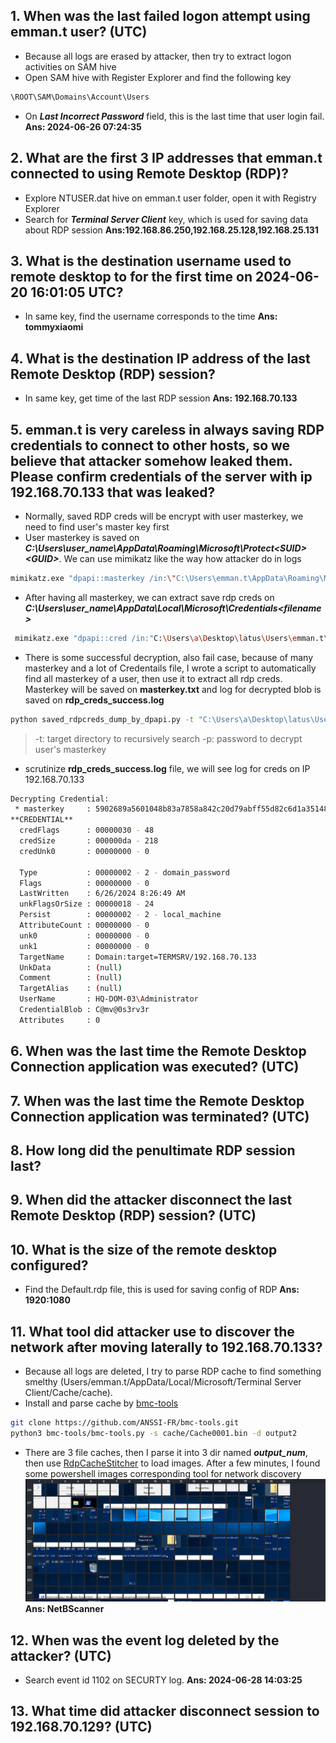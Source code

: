 ## 1. When was the last failed logon attempt using emman.t user? (UTC)
- Because all logs are erased by attacker, then try to extract logon activities on SAM hive
- Open SAM hive with Register Explorer and find the following key
```bash
\ROOT\SAM\Domains\Account\Users
```
- On ***Last Incorrect Password*** field, this is the last time that user login fail.
**Ans: 2024-06-26 07:24:35**
## 2. What are the first 3 IP addresses that emman.t connected to using Remote Desktop (RDP)?
- Explore NTUSER.dat hive on emman.t user folder, open it with Registry Explorer
- Search for ***Terminal Server Client*** key, which is used for saving data about RDP session
**Ans:192.168.86.250,192.168.25.128,192.168.25.131**
## 3. What is the destination username used to remote desktop to for the first time on 2024-06-20 16:01:05 UTC?
- In same key, find the username corresponds to the time
**Ans: tommyxiaomi**
## 4. What is the destination IP address of the last Remote Desktop (RDP) session?
- In same key, get time of the last RDP session
**Ans: 192.168.70.133**
## 5. emman.t is very careless in always saving RDP credentials to connect to other hosts, so we believe that attacker somehow leaked them. Please confirm credentials of the server with ip 192.168.70.133 that was leaked?
- Normally, saved RDP creds will be encrypt with user masterkey, we need to find user's master key first
- User masterkey is saved on ***C:\Users\user_name\AppData\Roaming\Microsoft\Protect\<SUID>\<GUID>***. We can use mimikatz like the way how attacker do in logs
```bash
mimikatz.exe "dpapi::masterkey /in:\"C:\Users\emman.t\AppData\Roaming\Microsoft\Protect\S-1-5-21-1281496067-1440983016-2272511217-1000\<GUID>\" /password:emman2024"
```
- After having all masterkey, we can extract save rdp creds on ***C:\Users\user_name\AppData\Local\Microsoft\Credentials\<filename>***
```bash
 mimikatz.exe "dpapi::cred /in:"C:\Users\a\Desktop\latus\Users\emman.t\AppData\Local\Microsoft\Credentials\E80F5D2B48E15FBDF9878791495BF295" /masterkey:54c80986172f586f32e6f3e3ffe9901ddbe3f0d39d186adb7dd287ff3ff8614addf2f3ef1ce1f95a28f8115c463b93e2481e2a56a68678be9a0572867ec0976c" exit"
```
- There is some successful decryption, also fail case, because of many masterkey and a lot of Credentails file, I wrote a script to automatically find all masterkey of a user, then use it to extract all rdp creds. Masterkey will be saved on **masterkey.txt** and log for decrypted blob is saved on **rdp_creds_success.log**
```bash
python saved_rdpcreds_dump_by_dpapi.py -t "C:\Users\a\Desktop\latus\Users\emman.t" -p "emman2024"
```
> -t: target directory to recursively search
> -p: password to decrypt user's masterkey
- scrutinize **rdp_creds_success.log** file, we will see log for creds on IP 192.168.70.133
```bash
Decrypting Credential:
 * masterkey     : 5902689a5601048b83a7858a842c20d79abff55d82c6d1a35148cc97533760b212d2354057fe3bbdb4d8fdf0ea6fdd1aa79d8bef0101136ebad6ce0eb73e93e8
**CREDENTIAL**
  credFlags      : 00000030 - 48
  credSize       : 000000da - 218
  credUnk0       : 00000000 - 0

  Type           : 00000002 - 2 - domain_password
  Flags          : 00000000 - 0
  LastWritten    : 6/26/2024 8:26:49 AM
  unkFlagsOrSize : 00000018 - 24
  Persist        : 00000002 - 2 - local_machine
  AttributeCount : 00000000 - 0
  unk0           : 00000000 - 0
  unk1           : 00000000 - 0
  TargetName     : Domain:target=TERMSRV/192.168.70.133
  UnkData        : (null)
  Comment        : (null)
  TargetAlias    : (null)
  UserName       : HQ-DOM-03\Administrator
  CredentialBlob : C@mv@0s3rv3r
  Attributes     : 0
```

## 6. When was the last time the Remote Desktop Connection application was executed? (UTC)

## 7. When was the last time the Remote Desktop Connection application was terminated? (UTC)

## 8. How long did the penultimate RDP session last?

## 9. When did the attacker disconnect the last Remote Desktop (RDP) session? (UTC)

## 10. What is the size of the remote desktop configured?
- Find the Default.rdp file, this is used for saving config of RDP
**Ans: 1920:1080**
## 11. What tool did attacker use to discover the network after moving laterally to 192.168.70.133?
- Because all logs are deleted, I try to parse RDP cache to find something smelthy (Users/emman.t/AppData/Local/Microsoft/Terminal Server Client/Cache/cache).
- Install and parse cache by [bmc-tools](https://github.com/ANSSI-FR/bmc-tools)
```bash
git clone https://github.com/ANSSI-FR/bmc-tools.git
python3 bmc-tools/bmc-tools.py -s cache/Cache0001.bin -d output2
```
- There are 3 file caches, then I parse it into 3 dir named ***output_num***, then use [RdpCacheStitcher](https://github.com/BSI-Bund/RdpCacheStitcher/tree/main) to load images. After a few minutes, I found some powershell images corresponding tool for network discovery
![plot](rdp_cache.png)
**Ans: NetBScanner**
## 12. When was the event log deleted by the attacker? (UTC)
- Search event id 1102 on SECURTY log.
**Ans: 2024-06-28 14:03:25**
## 13. What time did attacker disconnect session to 192.168.70.129? (UTC)

